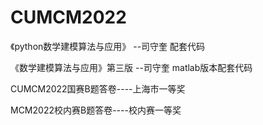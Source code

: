 # CUMCM2022
《python数学建模算法与应用》 --司守奎  配套代码


《数学建模算法与应用》第三版 --司守奎  matlab版本配套代码

CUMCM2022国赛B题答卷----上海市一等奖

MCM2022校内赛B题答卷----校内赛一等奖
